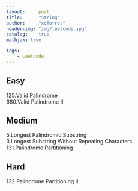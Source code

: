 ```yaml
---
layout:     post
title:      "String"
author:     "xcTorres"
header-img: "img/leetcode.jpg"
catalog:    true
mathjax: true

tags:
    - Leetcode
---    
```


## Easy  
125.Valid Palindrome  
680.Valid Palindrome II  



##  Medium  
5.Longest Palindromic Substring  
3.Longest Substring Without Repeating Characters  
131.Palindrome Partitioning


## Hard
132.Palindrome Partitioning II